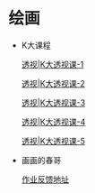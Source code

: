 # 绘画

*   K大课程

    [透视|K大透视课-1](透视-K大透视课-1.md)

    [透视|K大透视课-2](透视-K大透视课-2.md)

    [透视|K大透视课-3](透视-K大透视课-3.md)

    [透视|K大透视课-4](透视-K大透视课-4.md)

    [透视|K大透视课-5](透视-K大透视课-5.md)

*   画画的春哥

    [作业反馈地址](作业反馈地址.md)
